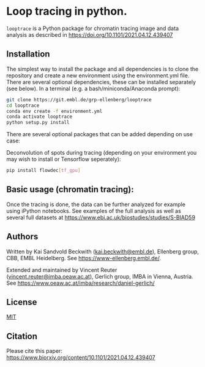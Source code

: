 # Loop tracing in python.

`looptrace` is a Python package for chromatin tracing image and data analysis as described in https://doi.org/10.1101/2021.04.12.439407

## Installation

The simplest way to install the package and all dependencies is to clone the repository and create a new environment using the 
environment.yml file. There are several optional dependencies, these can be installed separately (see below).
In a terminal (e.g. a bash/miniconda/Anaconda prompt):

```bash
git clone https://git.embl.de/grp-ellenberg/looptrace
cd looptrace
conda env create -f environment.yml
conda activate looptrace
python setup.py install
```
There are several optional packages that can be added depending on use case:

Deconvolution of spots during tracing (depending on your environment you may wish to install or Tensorflow seperately):
```bash
pip install flowdec[tf_gpu]
```

## Basic usage (chromatin tracing):
Once the tracing is done, the data can be further analyzed for example using iPython notebooks. See examples of the full analysis as well as several full datasets at https://www.ebi.ac.uk/biostudies/studies/S-BIAD59

## Authors
Written by Kai Sandvold Beckwith (kai.beckwith@embl.de), Ellenberg group, CBB, EMBL Heidelberg.
See https://www-ellenberg.embl.de/. 

Extended and maintained by Vincent Reuter (vincent.reuter@imba.oeaw.ac.at), Gerlich group, IMBA in Vienna, Austria.
See https://www.oeaw.ac.at/imba/research/daniel-gerlich/

## License
[MIT](https://choosealicense.com/licenses/mit/)

## Citation
Please cite this paper: https://www.biorxiv.org/content/10.1101/2021.04.12.439407

